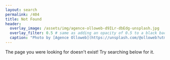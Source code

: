 ```yaml
---
layout: search
permalink: /404
title: Not Found
header:
  overlay_image: /assets/img/agence-olloweb-d9ILr-dbEdg-unsplash.jpg
  overlay_filter: 0.5 # same as adding an opacity of 0.5 to a black background
  caption: "Photo by [Agence Olloweb](https://unsplash.com/@olloweb?utm_content=creditCopyText&utm_medium=referral&utm_source=unsplash) on [Unsplash](https://unsplash.com/photos/magnifying-glass-near-gray-laptop-computer-d9ILr-dbEdg?utm_content=creditCopyText&utm_medium=referral&utm_source=unsplash)"
---
```


The page you were looking for doesn't exist! Try searching below for it.
